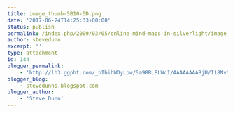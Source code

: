 ```yaml
---
title: image_thumb-5B10-5D.png
date: '2017-06-24T14:25:33+00:00'
status: publish
permalink: /index.php/2009/03/05/online-mind-maps-in-silverlight/image_thumb-5b10-5d-png
author: stevedunn
excerpt: ''
type: attachment
id: 144
blogger_permalink:
    - 'http://lh3.ggpht.com/_bIhihWOyLpw/Sa98RLBLWcI/AAAAAAAABjU/I18NvSZ2748/image_thumb%5B10%5D.png'
blogger_blog:
    - stevedunns.blogspot.com
blogger_author:
    - 'Steve Dunn'
---
```

<!DOCTYPE html PUBLIC "-//W3C//DTD HTML 4.0 Transitional//EN" "http://www.w3.org/TR/REC-html40/loose.dtd">
<?xml encoding="UTF-8">
